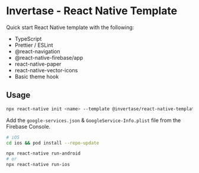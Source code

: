 # Invertase - React Native Template

Quick start React Native template with the following:

- TypeScript
- Prettier / ESLint
- @react-navigation
- @react-native-firebase/app
- react-native-paper
- react-native-vector-icons
- Basic theme hook

## Usage

```bash
npx react-native init <name> --template @invertase/react-native-template
```

Add the `google-services.json` & `GoogleService-Info.plist` file from the Firebase Console.

```bash
# iOS
cd ios && pod install --repo-update

npx react-native run-android
# or
npx react-native run-ios
```
